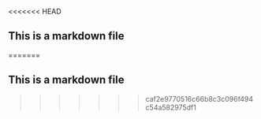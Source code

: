 <<<<<<< HEAD
## This is a markdown file
=======
## This is a markdown file
>>>>>>> caf2e9770516c66b8c3c096f494c54a582975df1

